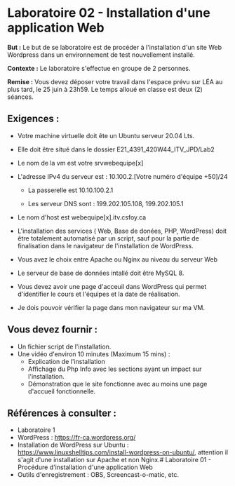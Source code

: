 # Laboratoire 02 - Installation d'une application Web

**But :** Le but de se laboratoire est de procéder à l'installation d'un site Web Wordpress dans un environnement de test nouvellement installé.

**Contexte :** Le laboratoire s'effectue en groupe de 2 personnes.

**Remise :** Vous devez déposer votre travail dans l'espace prévu sur LÉA au plus tard, le 25 juin à 23h59.
Le temps alloué en classe est deux (2) séances.

## Exigences :

- Votre machine virtuelle doit ête un Ubuntu serveur 20.04 Lts.

- Elle doit être situé dans le dossier E21_4391_420W44_ITV_JPD/Lab2

- Le nom de la vm est votre srvwebequipe[x]

- L'adresse IPv4 du serveur est : 10.100.2.[Votre numéro d'équipe +50]/24
  
  - La passerelle est 10.10.100.2.1
  
  - Les serveur DNS sont : 199.202.105.108, 199.202.105.1

- Le nom d'host est webequipe[x].itv.csfoy.ca

- L'installation des services ( Web, Base de donées, PHP, WordPress) doit être totalement automatisé par un script, sauf pour la partie de finalisation dans le navigateur de l'installation de WordPress.

- Vous avez le choix entre Apache ou Nginx au niveau du serveur Web

- Le serveur de base de données intallé doit être MySQL 8.

- Vous devez avoir une page d'acceuil dans WordPress qui permet d'identifier le cours et l'équipes  et la date de réalisation.

- Je dois pouvoir vérifier la page dans mon navigateur sur ma VM.

## Vous devez fournir :

- Un fichier script de l'installation.
- Une vidéo d'environ 10 minutes (Maximum 15 mins) :
  - Explication de l'installation
  - Affichage du Php Info avec les sections ayant un impact sur l'installation.
  - Démonstration que le site fonctionne avec au moins une  page d'accueil fonctionnelle.

## Références à consulter :

- Laboratoire 1
- WordPress : https://fr-ca.wordpress.org/
- Installation de WordPress sur Ubuntu : https://www.linuxshelltips.com/install-wordpress-on-ubuntu/, attention il s'agit d'une installation sur Apache et non Nginx.# Laboratoire 01 - Procédure d'installation d'une application Web
- Outils d'enregistrement : OBS, Screencast-o-matic, etc.
